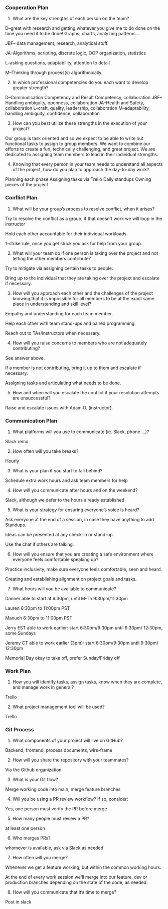 
### Cooperation Plan



1. What are the key strengths of each person on the team?

D–great with research and getting whatever you give me to do done on the time you need it to be done! Graphs, charts, analyzing patterns…

JBF– data management, research, analytical stuff.

JA–Algorithms, scripting, discrete logic, OOP organization, statistics

L–asking questions, adaptability, attention to detail

M–Thinking through process(s) algorithmically.


2. In which professional competencies do you each want to develop greater strength?

D–Communication Competency and Result Competency, collaboration
JBF–Handling ambiguity, openness, collaboration
JA–Health and Safety, collaboration
L–craft, quality, leadership, collaboration
M–adaptability, handling ambiguity, confidence, collaboration

3. How can you best utilize these strengths in the execution of your project?

Our group is task oriented and so we expect to be able to write out functional tasks to assign to group members. We want to combine our efforts to create a fun, technically challenging, and great project. We are dedicated to assigning team members to lead in their individual strengths.


4. Knowing that every person in your team needs to understand all aspects of the project, how do you plan to approach the day-to-day work?


Planning each phase
Assigning tasks via Trello
Daily standups
Owning pieces of the project


### Conflict Plan


1. What will be your group’s process to resolve conflict, when it arises?

Try to resolve the conflict as a group, if that doesn't work we will loop in the instructor

Hold each other accountable for their individual workloads. 

1-strike rule, once  you get stuck you ask for help from your group.  


2. What will your team do if one person is taking over the project and not letting the other members contribute?

Try to mitigate via assigning certain tasks to people. 

Bring up to the individual that they are taking over the project and escalate if necessary. 


3. How will you approach each other and the challenges of the project knowing that it is impossible for all members to be at the exact same place in understanding and skill level?

Empathy and understanding for each team member. 

Help each other with team stand-ups and paired programming. 

Reach out to TAs/instructors when necessary.


4. How will you raise concerns to members who are not adequately contributing?

See answer above. 

If a member is not contributing, bring it up to them and escalate if necessary. 

Assigning tasks and articulating what needs to be done. 


5. How and when will you escalate the conflict if your resolution attempts are unsuccessful?

Raise and escalate issues with Adam O. (instructor).


### Communication Plan

1. What platforms will you use to communicate (ie. Slack, phone …)?

Slack remo


2. How often will you take breaks?

Hourly

3. What is your plan if you start to fall behind?

Schedule extra work hours and ask team members for help

4. How will you communicate after hours and on the weekend?

Slack, although we defer to the hours already established

5. What is your strategy for ensuring everyone’s voice is heard?

Ask everyone at the end of a session, in case they have anything to add Standups. 

Ideas can be presented at any check-in or stand-up. 

Use the chat if others are talking.

6. How will you ensure that you are creating a safe environment where everyone feels comfortable speaking up?

Practice inclusivity, make sure everyone feels comfortable, seen and heard. 

Creating and establishing alignment on project goals and tasks.

7. What hours will you be available to communicate?

Danner able to start at 6:30pm, until M-Th 9:30pm/11:30pm

Lauren 6:30pm to 11:00pm PST

Manuch 6:30pm to 11:00pm PST

Jerry EST able to work earlier: start 6:30pm/9:30pm  until 9:30pm/ 12:30pm, some Sundays

Jeremy CT able to work earlier (3pm): start 6:30pm/9:30pm until 9:30pm/ 12:30pm 

Memorial Day okay to take off, prefer Sunday/Friday off

### Work Plan

1. How you will identify tasks, assign tasks, know when they are complete, and manage work in general?

Trello

2. What project management tool will be used?

Trello

### Git Process

1. What components of your project will live on GitHub?

Backend, frontend, process documents, wire-frame

2. How will you share the repository with your teammates?

Via the Github organization

3. What is your Git flow?

Merge working code into main, merge feature branches

4. Will you be using a PR review workflow? If so, consider:

Yes, one person must verify the PR before merge

5. How many people must review a PR?

at least one person

6. Who merges PRs?

whomever is available, ask via Slack as needed

7. How often will you merge?

Whenever we get a feature working, but within the common working hours.

At the end of every work session we'll merge into our feature, dev or production branches depending on the state of the code, as needed. 

8. How will you communicate that it’s time to merge?

Post in slack